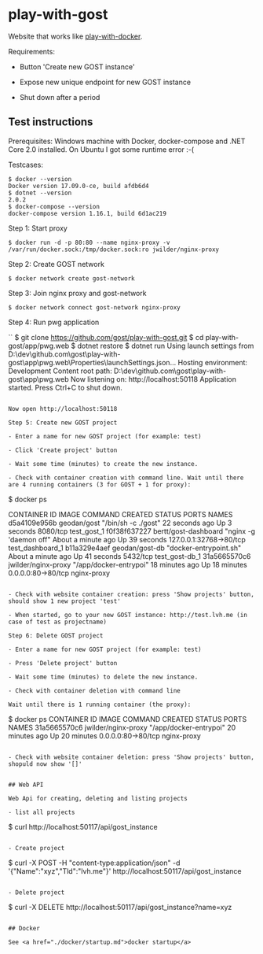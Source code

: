 # play-with-gost

Website that works like <a href="http://www.play-with-docker.com">play-with-docker</a>.

Requirements:

- Button 'Create new GOST instance'

- Expose new unique endpoint for new GOST instance

- Shut down after a period

## Test instructions

Prerequisites: Windows machine with Docker, docker-compose and .NET Core 2.0 installed.
On Ubuntu I got some runtime error :-(

Testcases:

```
$ docker --version
Docker version 17.09.0-ce, build afdb6d4
$ dotnet --version
2.0.2
$ docker-compose --version
docker-compose version 1.16.1, build 6d1ac219
```

Step 1: Start proxy

```
$ docker run -d -p 80:80 --name nginx-proxy -v /var/run/docker.sock:/tmp/docker.sock:ro jwilder/nginx-proxy
```

Step 2: Create GOST network

```
$ docker network create gost-network
```

Step 3: Join nginx proxy and gost-network

```
$ docker network connect gost-network nginx-proxy
```

Step 4: Run pwg application

``
$ git clone https://github.com/gost/play-with-gost.git
$ cd play-with-gost/app/pwg.web
$ dotnet restore
$ dotnet run
Using launch settings from D:\dev\github.com\gost\play-with-gost\app\pwg.web\Properties\launchSettings.json...
Hosting environment: Development
Content root path: D:\dev\github.com\gost\play-with-gost\app\pwg.web
Now listening on: http://localhost:50118
Application started. Press Ctrl+C to shut down.
```

Now open http://localhost:50118

Step 5: Create new GOST project

- Enter a name for new GOST project (for example: test)

- Click 'Create project' button

- Wait some time (minutes) to create the new instance. 

- Check with container creation with command line. Wait until there are 4 running containers (3 for GOST + 1 for proxy):

```
$ docker ps

CONTAINER ID        IMAGE                  COMMAND                  CREATED              STATUS              PORTS                     NAMES
d5a4109e956b        geodan/gost            "/bin/sh -c ./gost"      22 seconds ago       Up 3 seconds        8080/tcp                  test_gost_1
f0f38f637227        bertt/gost-dashboard   "nginx -g 'daemon off"   About a minute ago   Up 39 seconds       127.0.0.1:32768->80/tcp   test_dashboard_1
b11a329e4aef        geodan/gost-db         "docker-entrypoint.sh"   About a minute ago   Up 41 seconds       5432/tcp                  test_gost-db_1
31a5665570c6        jwilder/nginx-proxy    "/app/docker-entrypoi"   18 minutes ago       Up 18 minutes       0.0.0.0:80->80/tcp        nginx-proxy
```

- Check with website container creation: press 'Show projects' button, should show 1 new project 'test'

- When started, go to your new GOST instance: http://test.lvh.me (in case of test as projectname)

Step 6: Delete GOST project

- Enter a name for new GOST project (for example: test)

- Press 'Delete project' button

- Wait some time (minutes) to delete the new instance. 

- Check with container deletion with command line

Wait until there is 1 running container (the proxy):

```
$ docker ps
CONTAINER ID        IMAGE                 COMMAND                  CREATED             STATUS              PORTS                NAMES
31a5665570c6        jwilder/nginx-proxy   "/app/docker-entrypoi"   20 minutes ago      Up 20 minutes       0.0.0.0:80->80/tcp   nginx-proxy
```

- Check with website container deletion: press 'Show projects' button, shopuld now show '[]'


## Web API

Web Api for creating, deleting and listing projects

- list all projects

```
$ curl http://localhost:50117/api/gost_instance
```

- Create project

```
$ curl -X POST -H "content-type:application/json" -d '{"Name":"xyz","Tld":"lvh.me"}' http://localhost:50117/api/gost_instance
```

- Delete project

```
$ curl -X DELETE http://localhost:50117/api/gost_instance?name=xyz
```

## Docker

See <a href="./docker/startup.md">docker startup</a>

